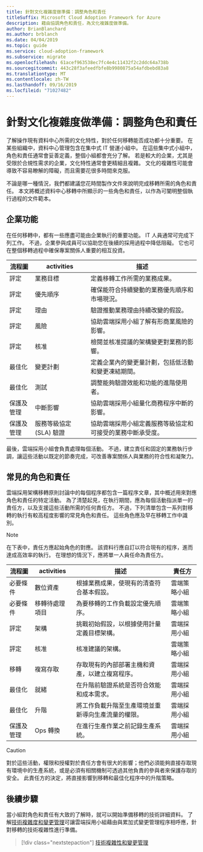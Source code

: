 ```yaml
---
title: 針對文化複雜度做準備：調整角色和責任
titleSuffix: Microsoft Cloud Adoption Framework for Azure
description: 藉由協調角色和責任，為文化複雜度做準備。
author: BrianBlanchard
ms.author: brblanch
ms.date: 04/04/2019
ms.topic: guide
ms.service: cloud-adoption-framework
ms.subservice: migrate
ms.openlocfilehash: 61acef963538ec7fc4e4c11432f2c2ddc64a738b
ms.sourcegitcommit: 443c28f3afeedfbfe8b9980875a54afdbebd83a8
ms.translationtype: MT
ms.contentlocale: zh-TW
ms.lasthandoff: 09/16/2019
ms.locfileid: "71027482"
---
```

# <a name="prepare-for-cultural-complexity-aligning-roles-and-responsibilities"></a>針對文化複雜度做準備：調整角色和責任

了解操作現有資料中心所需的文化特性，對於任何移轉能否成功都十分重要。 在某些組織中，資料中心管理包含在集中式 IT 營運小組中。 在這些集中式小組中，角色和責任通常會妥善定義，整個小組都會充分了解。 若是較大的企業，尤其是受限於合規性需求的企業，文化特性通常會更精細且複雜。 文化的複雜性可能會導致不容易瞭解的障礙，而且需要花很多時間來克服。

不論是哪一種情況，我們都建議您花時間製作文件來說明完成移轉所需的角色和責任。 本文將概述資料中心移轉中所顯示的一些角色和責任，以作為可闡明整個執行過程的文件範本。

## <a name="business-functions"></a>企業功能

在任何移轉中，都有一些應盡可能由企業執行的重要功能。 IT 人員通常可完成下列工作。 不過，企業參與成員可以協助您在後續的採用過程中降低阻礙。 它也可在整個移轉過程中確保專案關係人重要的相互投資。

| 流程圖 | activities | 描述 |
|---------|---------|---------|
| 評定 | 業務目標 | 定義移轉工作所需的業務成果。 |
| 評定 | 優先順序 | 確保能符合持續變動的業務優先順序和市場現況。 |
| 評定 | 理由 | 驗證推動業務理由持續改變的假設。 |
| 評定 | 風險 | 協助雲端採用小組了解有形商業風險的影響。 |
| 評定 | 核准 | 檢閱並核准提議的架構變更對業務的影響。 |
| 最佳化 | 變更計劃 | 定義企業內的變更量計劃，包括低活動和變更凍結期間。 |
| 最佳化 | 測試 | 調整能夠驗證效能和功能的進階使用者。 |
| 保護及管理 | 中斷影響 | 協助雲端採用小組量化商務程序中斷的影響。 |
| 保護及管理 | 服務等級協定 (SLA) 驗證 | 協助雲端採用小組定義服務等級協定和可接受的業務中斷承受度。 |

最後，雲端採用小組會負責處理每個活動。 不過，建立責任和固定的業務執行步調，讓這些活動以既定的節奏完成，可改善專案關係人與業務的符合性和凝聚力。

## <a name="common-roles-and-responsibilities"></a>常見的角色和責任

雲端採用架構移轉原則討論中的每個程序都包含一篇程序文章，其中概述用來對應角色和責任的特定活動。 為了清楚起見，在執行期間，應為每個活動指派單一的責任方，以及支援這些活動所需的任何責任方。 不過，下列清單包含一系列對移轉的執行有較高程度影響的常見角色和責任。 這些角色應及早在移轉工作中識別。

> [!NOTE]
> 在下表中，責任方應起始角色的對應。 該資料行應自訂以符合現有的程序，進而達成高效率的執行。 在理想的情況下，應將單一人員任命為責任方。

| 流程圖 | activities | 描述 | 責任方 |
|---------|---------|---------|---------|
| 必要條件 | 數位資產 | 根據業務成果，使現有的清查符合基本假設。 | 雲端策略小組 |
| 必要條件 | 移轉待處理項目 | 為要移轉的工作負載設定優先順序。 | 雲端策略小組 |
| 評定 | 架構 | 挑戰初始假設，以根據使用計量定義目標架構。 | 雲端採用小組 |
| 評定 | 核准 | 核准建議的架構。 | 雲端策略小組 |
| 移轉 | 複寫存取 | 存取現有的內部部署主機和資產，以建立複寫程序。 | 雲端採用小組 |
| 最佳化 | 就緒 | 在升階前驗證系統是否符合效能和成本需求。 | 雲端採用小組 |
| 最佳化 | 升階 | 將工作負載升階至生產環境並重新導向生產流量的權限。 | 雲端採用小組 |
| 保護及管理 | Ops 轉換 | 在進行生產作業之前記錄生產系統。 | 雲端採用小組 |

> [!CAUTION]
> 對於這些活動，權限和授權對於責任方會有很大的影響；他們必須能夠直接存取現有環境中的生產系統，或是必須有相關機制可透過其他負責的參與者來保護存取的安全。 此責任方的決定，將直接影響到移轉和最佳化程序中的升階策略。

## <a name="next-steps"></a>後續步驟

當小組對角色和責任有大致的了解時，就可以開始準備移轉的技術詳細資料。 了解[技術複雜度和變更管理](./technical-complexity.md)可讓雲端採用小組藉由與累加式變更管理程序相呼應，針對移轉的技術複雜性進行準備。

> [!div class="nextstepaction"]
> [技術複雜性和變更管理](./technical-complexity.md)
